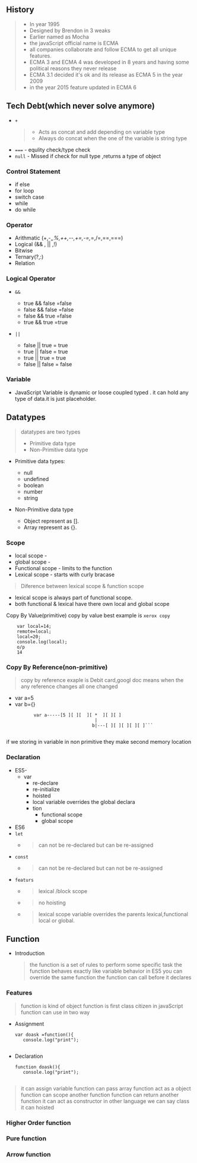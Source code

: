 ## History
 >- In year 1995
 >- Designed by Brendon in 3 weaks
 >- Earlier named as Mocha
 >- the javaScript official name is ECMA
 >- all companies collaborate and follow ECMA to get all unique features.
 >- ECMA 3 and ECMA 4 was developed in 8 years and having some political reasons they never  release 
 >- ECMA 3.1 decided it's ok  and its release as ECMA 5 in the year 2009
 >- in the year 2015 feature updated in ECMA 6

## Tech Debt(which never solve anymore)
  - `+` 
    >- Acts as concat and add depending on variable type
    >- Always do concat when the one of the variable is string type
  - `===` - equlity check/type check
  - `null` - Missed if check for null type ,returns a type of object 

### Control Statement 
  - if else
  - for loop
  - switch case 
  - while 
  - do while
### Operator 
  - Arithmatic (+,-,*,%,++,--,+=,-=,*=,/=,==,===)
  - Logical (&& , || ,!)
  - Bitwise
  - Ternary(?,:)
  - Relation

### Logical Operator 
  - `&&` 
    - true && false =false
    - false && false =false
    - false && true =false
    - true && true  =true       
        
  - `||`
    - false || true = true
    - true || false = true
    - true || true = true
    - false || false = false

### Variable
 - JavaScript Variable is dynamic or  loose coupled  typed . it can hold any type of data.it is just placeholder.



## Datatypes
 >datatypes are two types 
 > - Primitive data type
 > - Non-Primitive data type
 - Primitive data types:
     - null        
     - undefined   
     - boolean      
     - number      
     - string      

- Non-Primitive data type
  - Object represent as [].
  - Array represent as {}.

### Scope 
  - local scope -
  - global scope -
  - Functional scope - limits to the function
  - Lexical scope - starts with curly bracase 

>Diference between lexical scope & function scope
 - lexical scope is always part of functional scope.
 - both functional & lexical have there own local and global scope 

Copy By Value(primitive) 
copy by value best example is `xerox copy`
```    
    var local=14;
    remote=local;
    local=20;
    console.log(local);
    o/p
    14
```
 

### Copy By Reference(non-primitive)
> copy by reference exaple is Debit card,googl doc
> means when the any reference changes all one changed

  

- var a=5
- var b={}         
  ```                
         var a-----[5 ][ ][  ][ *  ][ ][ ] 
                                |
                               b|---[ ][ ][ ][ ][ ]```
 
if we storing in variable in non primitive they make second memory location
### Declaration
  - ES5-
    - var
      - re-declare 
      - re-initialize
      - hoisted
      - local variable overrides the global declara
      - tion 
        - functional scope 
        - global scope 
  - ES6
   - `let`
     - > can not be re-declared but can be re-assigned
   - `const`
     - > can not be re-declared but can not be re-assigned
   - `featurs`
     - >lexical /block scope 
     - >no hoisting 
     - >lexical scope variable overrides the parents lexical,functional local or global.



## Function
- Introduction 
  > the function is a set of rules to perform some specific task
  > the function behaves exactly like variable behavior in ES5
  > you can override the same function 
  > the function can call before it declares 

### Features
 > function is kind of object 
 > function is first class citizen in javaScript
 > function can use in two way
   - Assignment
      ``` 
      var doask =function(){
         console.log("print");
         
   - Declaration
      ```
      function doask(){
         console.log("print");
         
 > it can assign variable
 > function can pass array 
 > function act as a object 
 > function can scope another function
 > function can return another function
 > it can act as constructor
 > in other language we can say class
 > it can hoisted

### Higher Order function 
### Pure function
### Arrow function 
 


                 
















        
